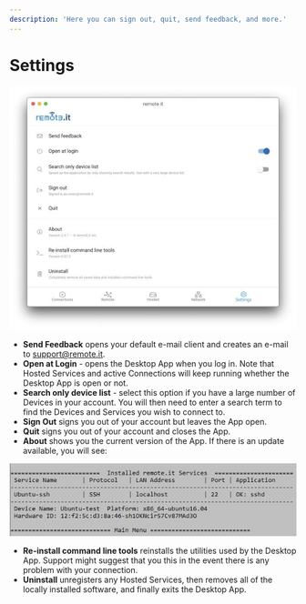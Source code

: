 ```yaml
---
description: 'Here you can sign out, quit, send feedback, and more.'
---
```


# Settings

![](../../.gitbook/assets/41.jpeg)

* **Send Feedback** opens your default e-mail client and creates an e-mail to support@remote.it.
* **Open at Login** - opens the Desktop App when you log in.  Note that Hosted Services and active Connections will keep running whether the Desktop App is open or not.
* **Search only device list** - select this option if you have a large number of Devices in your account.  You will then need to enter a search term to find the Devices and Services you wish to connect to.
* **Sign Out** signs you out of your account but leaves the App open.
* **Quit** signs you out of your account and closes the App.
* **About** shows you the current version of the App.  If there is an update available, you will see:

![](../../.gitbook/assets/image%20%2823%29.png)

* **Re-install command line tools** reinstalls the utilities used by the Desktop App.  Support might suggest that you this in the event there is any problem with your connection.
* **Uninstall** unregisters any Hosted Services, then removes all of the locally installed software, and finally exits the Desktop App.

